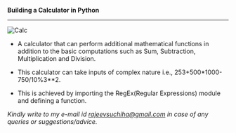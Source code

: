 **Building a Calculator in Python**
____
![Calc](https://opensource.com/sites/default/files/styles/image-full-size/public/lead-images/calculator_money_currency_financial_tool.jpg?itok=2QMa1y8c "Calc")

- A calculator that can perform additional mathematical functions in addition to the basic computations such as Sum, Subtraction, Multiplication and Division.

- This calculator can take inputs of complex nature i.e., 253+500*1000-750/10%3**2.

- This is achieved by importing the RegEx(Regular Expressions) module and defining a function.

*Kindly write to my e-mail id rajeevsuchiha@gmail.com in case of any queries or suggestions/advice.*
